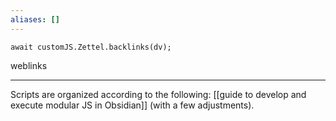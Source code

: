```yaml
---
aliases: []
---
```


```dataviewjs
await customJS.Zettel.backlinks(dv);
```
weblinks 
___
Scripts are organized according to the following: [[guide to develop and execute modular JS in Obsidian]] (with a few adjustments).


